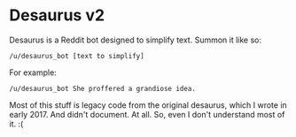 # Desaurus v2
Desaurus is a Reddit bot designed to simplify text. Summon it like so:

    /u/desaurus_bot [text to simplify]

For example:

    /u/desaurus_bot She proffered a grandiose idea.



Most of this stuff is legacy code from the original desaurus, which I wrote in early 2017. And didn't document. At all.
So, even I don't understand most of it. :(